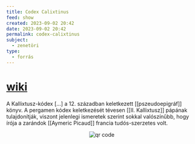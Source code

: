```yaml
---
title: Codex Calixtinus
feed: show
created: 2023-09-02 20:42
date: 2023-09-02 20:42
permalink: codex-calixtinus
subject:
  - zenetöri
type:
  - forrás
---
```

# [wiki](https://www.wikiwand.com/hu/Kallixtusz-k%C3%B3dex)

A Kallixtusz-kódex [...] a 12. században keletkezett [[pszeudoepigráf]] könyv. A pergamen kódex keletkezését tévesen [[II. Kallixtusz]] pápának tulajdonítják, viszont jelenlegi ismeretek szerint sokkal valószínűbb, hogy írója a zarándok [[Aymeric Picaud]] francia tudós-szerzetes volt.



<p style="text-align: center;"><img src="https://chart.googleapis.com/chart?cht=qr&chl=https://notes.andrasdenes.com/codex-calixtinus&chs=180x180&choe=UTF-8&chld=L|2" alt="qr code"></p>

